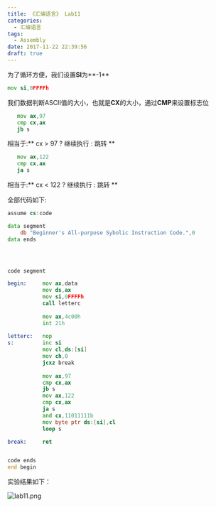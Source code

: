 ```yaml
---
title: 《汇编语言》 Lab11
categories:
  - 汇编语言
tags: 
  - Assembly
date: 2017-11-22 22:39:56
draft: true
---
```



为了循环方便，我们设置**SI**为**-1**
<!--more-->
```asm
mov si,0FFFFh
```
我们数据判断ASCII值的大小，也就是**CX**的大小，通过**CMP**来设置标志位
```asm
   mov ax,97
   cmp cx,ax
   jb s
```
相当于:** cx > 97 ? 继续执行 : 跳转 **
```asm
   mov ax,122
   cmp cx,ax
   ja s
```
相当于:** cx < 122 ? 继续执行 : 跳转 **


全部代码如下:

```asm
assume cs:code

data segment
    db "Beginner's All-purpose Sybolic Instruction Code.",0
data ends




code segment

begin:     mov ax,data
		   mov ds,ax
		   mov si,0FFFFh
		   call letterc
		   
		   mov ax,4c00h
		   int 21h
	   
letterc:   nop
s:		   inc si
		   mov cl,ds:[si]
		   mov ch,0
		   jcxz break
		   
		   mov ax,97
		   cmp cx,ax
		   jb s
		   mov ax,122
		   cmp cx,ax
		   ja s
		   and cx,11011111b
		   mov byte ptr ds:[si],cl
		   loop s

break:     ret


code ends
end begin
```

实验结果如下：

![lab11.png]( /images/assembly/lab11.png)